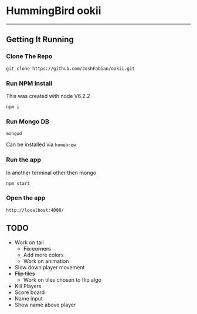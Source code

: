 # HummingBird ookii
---

## Getting It Running

### Clone The Repo

```
git clone https://github.com/JoshFabian/ookii.git
```

### Run NPM Install
This was created with node V6.2.2

```
npm i
```

### Run Mongo DB

```
mongod
```

Can be installed via `homebrew`

### Run the app
In another terminal other then mongo

```
npm start
```

### Open the app

```
http://localhost:4000/
```

## TODO
- Work on tail
  - ~~Fix corners~~
  - Add more colors
  - Work on animation
- Slow down player movement
- ~~Flip tiles~~
  - Work on tiles chosen to flip algo
- Kill Players
- Score board
- Name input
- Show name above player
